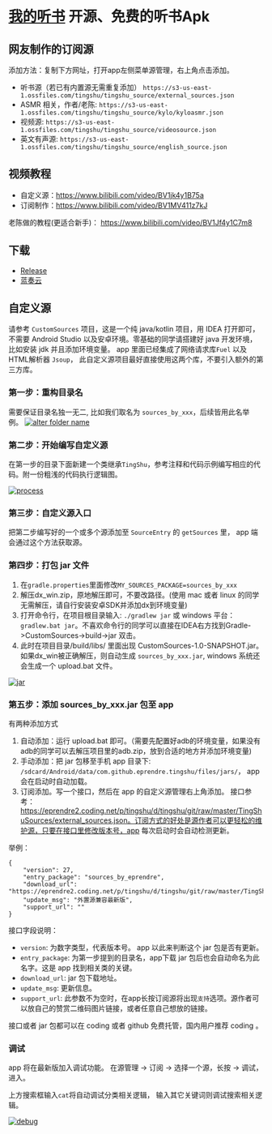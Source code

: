 # [我的听书](https://github.com/eprendre/tingshu) 开源、免费的听书Apk



## 网友制作的订阅源

添加方法：复制下方网址，打开app左侧菜单源管理，右上角点击添加。

- 听书源（若已有内置源无需重复添加） `https://s3-us-east-1.ossfiles.com/tingshu/tingshu_source/external_sources.json`
- ASMR 相关，作者/老陈: `https://s3-us-east-1.ossfiles.com/tingshu/tingshu_source/kylo/kyloasmr.json`
- 视频源: `https://s3-us-east-1.ossfiles.com/tingshu/tingshu_source/videosource.json`
- 英文有声源: `https://s3-us-east-1.ossfiles.com/tingshu/tingshu_source/english_source.json`

## 视频教程

- 自定义源：https://www.bilibili.com/video/BV1jk4y1B75a
- 订阅制作：https://www.bilibili.com/video/BV1MV411z7kJ

老陈做的教程(更适合新手)： https://www.bilibili.com/video/BV1Jf4y1C7m8

## 下载

- [Release](https://github.com/eprendre/tingshu/releases)
- [蓝奏云](https://pan.lanzoux.com/b873905)

## 自定义源

请参考 `CustomSources` 项目，这是一个纯 java/kotlin 项目，用 IDEA 打开即可，不需要 Android Studio 以及安卓环境。零基础的同学请搭建好 java 开发环境，比如安装 jdk 并且添加环境变量。 app 里面已经集成了网络请求库`Fuel` 以及HTML解析器 `Jsoup`， 此自定义源项目最好直接使用这两个库，不要引入额外的第三方库。

### 第一步：重构目录名

需要保证目录名独一无二, 比如我们取名为 `sources_by_xxx`，后续皆用此名举例。 [![alter folder name](sources1.jpg)](https://github.com/eprendre/tingshu/blob/master/art/sources1.jpg)

### 第二步：开始编写自定义源

在第一步的目录下面新建一个类继承`TingShu`，参考注释和代码示例编写相应的代码。附一份粗浅的代码执行逻辑图。

[![process](sources5.png)](https://github.com/eprendre/tingshu/blob/master/art/sources5.png)

### 第三步：自定义源入口

把第二步编写好的一个或多个源添加至 `SourceEntry` 的 `getSources` 里， app 端会通过这个方法获取源。

### 第四步：打包 jar 文件

1. 在`gradle.properties`里面修改`MY_SOURCES_PACKAGE=sources_by_xxx`
2. 解压dx_win.zip，原地解压即可，不要改路径。(使用 mac 或者 linux 的同学无需解压，请自行安装安卓SDK并添加dx到环境变量)
3. 打开命令行，在项目根目录输入: `./gradlew jar` 或 windows 平台：`gradlew.bat jar`。不喜欢命令行的同学可以直接在IDEA右方找到Gradle->CustomSources->build->jar 双击。
4. 此时在项目目录/build/libs/ 里面出现 CustomSources-1.0-SNAPSHOT.jar。如果dx_win被正确解压，则自动生成 `sources_by_xxx.jar`, windows 系统还会生成一个 upload.bat 文件。

[![jar](jar.png)](https://github.com/eprendre/tingshu/blob/master/art/jar.png)

### 第五步：添加 sources_by_xxx.jar 包至 app

有两种添加方式

1. 自动添加：运行 upload.bat 即可。（需要先配置好adb的环境变量，如果没有adb的同学可以去解压项目里的adb.zip，放到合适的地方并添加环境变量)
2. 手动添加：把 jar 包移至手机 app 目录下: `/sdcard/Android/data/com.github.eprendre.tingshu/files/jars/`， app 会在启动时自动加载。
3. 订阅添加。写一个接口，然后在 app 的自定义源管理右上角添加。 接口参考：https://eprendre2.coding.net/p/tingshu/d/tingshu/git/raw/master/TingShuSources/external_sources.json。订阅方式的好处是源作者可以更轻松的维护源，只要在接口里修改版本号，app 每次启动时会自动检测更新。

举例：

```
{
    "version": 27,
    "entry_package": "sources_by_eprendre",
    "download_url": "https://eprendre2.coding.net/p/tingshu/d/tingshu/git/raw/master/TingShuSources/sources_by_eprendre.jar",
    "update_msg": "外置源兼容最新版",
    "support_url": ""
}
```

接口字段说明：

- `version`: 为数字类型，代表版本号。 app 以此来判断这个 jar 包是否有更新。
- `entry_package`: 为第一步提到的目录名，app下载 jar 包后也会自动命名为此名字。这是 app 找到相关类的关键。
- `download_url`: jar 包下载地址。
- `update_msg`: 更新信息。
- `support_url`: 此参数不为空时，在app长按订阅源将出现`支持`选项。源作者可以放自己的赞赏二维码图片链接，或者任意自己想放的链接。

接口或者 jar 包都可以在 coding 或者 github 免费托管，国内用户推荐 coding 。

### 调试

app 将在最新版加入调试功能。 在源管理 -> 订阅 -> 选择一个源，长按 -> 调试，进入。

上方搜索框输入`cat`将自动调试分类相关逻辑， 输入其它关键词则调试搜索相关逻辑。

[![debug](debug.png)](https://github.com/eprendre/tingshu/blob/master/art/debug.png)

